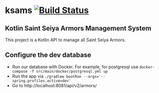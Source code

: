 # ksams [![Build Status](https://travis-ci.org/chesteric31/ksams.svg?branch=master)](https://travis-ci.org/chesteric31/ksams)
Kotlin Saint Seiya Armors Management System
-------------------------------------------
This project is a Kotlin API to manage all Saint Seiya Armors.

## <a name="configure"></a> Configure the dev database

- Run our database with Docker. For example, for postgresql use `docker-compose -f src/main/docker/postgresql.yml up`
- Run the app via `./gradlew bootRun --args='--spring.profiles.active=dev'`
- Go to http://localhost:8081/api/v2/armors/